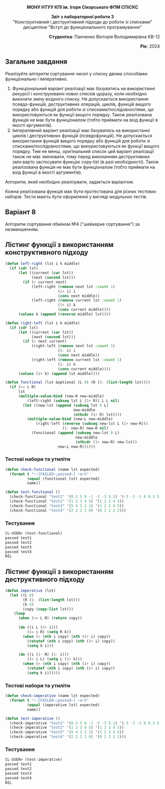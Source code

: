 <p align="center"><b>МОНУ НТУУ КПІ ім. Ігоря Сікорського ФПМ СПіСКС</b></p>

<p align="center">
<b>Звіт з лабораторної роботи 3</b><br/>
"Конструктивний і деструктивний підходи до роботи зі списками"<br/>
дисципліни "Вступ до функціонального програмування"
</p>

<p align="right"><b>Студентка</b>: Панченко Вікторія Володимирівна КВ-12</p>
<p align="right"><b>Рік</b>: 2024</p>

## Загальне завдання

Реалізуйте алгоритм сортування чисел у списку двома способами: функціонально і імперативно.
1. Функціональний варіант реалізації має базуватись на використанні рекурсії і конструюванні нових списків щоразу, коли необхідно виконати зміну вхідного списку. Не допускається використання: псевдо-функцій, деструктивних операцій, циклів, функцій вищого порядку або функцій для роботи зі списками/послідовностями, що використовуються як функції вищого порядку. Також реалізована функція не має бути функціоналом (тобто приймати на вхід функції в якості аргументів).
2. Імперативний варіант реалізації має базуватись на використанні циклів і
деструктивних функцій (псевдофункцій). Не допускається використання функцій
вищого порядку або функцій для роботи зі списками/послідовностями, що
використовуються як функції вищого порядку. Тим не менш, оригінальний список цей варіант реалізації також не має змінювати, тому перед виконанням
деструктивних змін варто застосувати функцію copy-list (в разі необхідності). Також реалізована функція не має бути функціоналом (тобто приймати на вхід функції в якості аргументів).

Алгоритм, який необхідно реалізувати, задається варіантом.

Кожна реалізована функція має бути протестована для різних тестових наборів. Тести мають бути оформленні у вигляді модульних тестів.

## Варіант 8

Алгоритм сортування обміном №4 ("шейкерне сортування") за незменшенням.

## Лістинг функції з використанням конструктивного підходу

```lisp
(defun left-right (lst i k middle)
  (if (cdr lst)
      (let ((current (car lst))
            (next (second lst)))
        (if (> current next)
            (left-right (remove next lst :count 1)
                        (1+ i) i
                        (cons next middle))
            (left-right (remove current lst :count 1) 
                        (1+ i) k
                        (cons current middle))))
      (values k (append (reverse middle) lst))))

(defun right-left (lst i k middle)
  (if (cdr lst)
      (let ((current (car lst))
            (next (second lst)))
        (if (> next current)
            (right-left (remove next lst :count 1)
                        (1- i) i
                        (cons next middle))
            (right-left (remove current lst :count 1) 
                        (1- i) k
                        (cons current middle))))
      (values (1+ k) (append lst middle))))

(defun functional (lst &optional (L 0) (R (1- (list-length lst))))
  (if (>= L R)
      lst
      (multiple-value-bind (new-R new-middle)
          (left-right (subseq lst L (1+ R)) L L nil)
        (let ((new-lst (append (subseq lst 0 L)
                               new-middle
                               (nthcdr (1+ R) lst))))
          (multiple-value-bind (new-L new-middle)
              (right-left (reverse (subseq new-lst L (1+ new-R))) 
                          (1- new-R) new-R nil)
            (functional (append (subseq new-lst 0 L)
                                new-middle
                                (nthcdr (1+ new-R) new-lst))
                        new-L new-R))))))
```

### Тестові набори та утиліти

```lisp
(defun check-functional (name lst expected)
  (format t "~:[FAILED~;passed~] ~a~%"
          (equal (functional lst) expected)
          name))

(defun test-functional ()
  (check-functional "test1" '(0.3 5 0 -1 -3 -3 5.1) '(-3 -3 -1 0 0.3 5 5.1))
  (check-functional "test2" '(1 2 3 4 5) '(1 2 3 4 5))
  (check-functional "test3" '(5 4 3 2 1) '(1 2 3 4 5))
  (check-functional "test4" '(2 2 2 2 0) '(0 2 2 2 2)))
```

### Тестування

```lisp
CL-USER> (test-functional)
passed test1
passed test2
passed test3
passed test4
NIL
```

## Лістинг функції з використанням деструктивного підходу

```lisp
(defun imperative (lst)
  (let ((L 0)
        (R (1- (list-length lst)))
        (k 0)
        (copy (copy-list lst)))
    (loop
      (when (>= L R) (return copy))
      
      (do ((i L (1+ i)))
          ((= i R) (setq R k))
        (when (> (nth i copy) (nth (1+ i) copy))
          (rotatef (nth i copy) (nth (1+ i) copy))
          (setq k i)))

      (do ((i (1- R) (1- i)))
          ((< i L) (setq L (1+ k)))
        (when (> (nth i copy) (nth (1+ i) copy))
          (rotatef (nth i copy) (nth (1+ i) copy))
          (setq k i))))))
```

### Тестові набори та утиліти

```lisp
(defun check-imperative (name lst expected)
  (format t "~:[FAILED~;passed~] ~a~%"
          (equal (imperative lst) expected)
          name))

(defun test-imperative ()
  (check-imperative "test1" '(0.3 5 0 -1 -3 -3 5.1) '(-3 -3 -1 0 0.3 5 5.1))
  (check-imperative "test2" '(1 2 3 4 5) '(1 2 3 4 5))
  (check-imperative "test3" '(5 4 3 2 1) '(1 2 3 4 5))
  (check-imperative "test4" '(2 2 2 2 0) '(0 2 2 2 2)))
```

### Тестування

```lisp
CL-USER> (test-imperative)
passed test1
passed test2
passed test3
passed test4
NIL
```